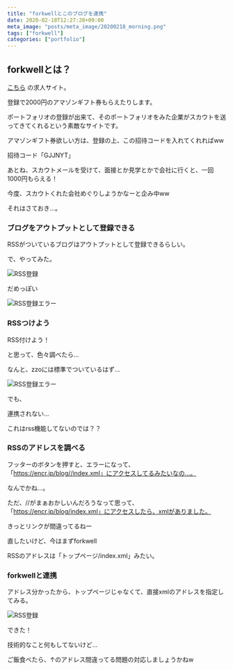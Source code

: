 ```yaml
---
title: "forkwellとこのブログを連携"
date: 2020-02-18T12:27:28+09:00
meta_image: "posts/meta_image/20200218_morning.png"
tags: ["forkwell"]
categories: ["portfolio"]
---
```


## forkwellとは？

[こちら](https://jobs.forkwell.com/about/scout?utm_source=twitter&utm_medium=twitter&utm_campaign=invitation) の求人サイト。

登録で2000円のアマゾンギフト券もらえたりします。

ポートフォリオの登録が出来て、そのポートフォリオをみた企業がスカウトを送ってきてくれるという素敵なサイトです。

アマゾンギフト券欲しい方は、登録の上、この招待コードを入れてくれればww

招待コード「GJJNYT」

あとね、スカウトメールを受けて、面接とか見学とかで会社に行くと、一回1000円もらえる！

今度、スカウトくれた会社めぐりしようかなーと企み中ww

それはさておき…。

### ブログをアウトプットとして登録できる

RSSがついているブログはアウトプットとして登録できるらしい。

で、やってみた。

![RSS登録](../img/rss-put.png)

だめっぽい

![RSS登録エラー](../img/rss-err.png)


### RSSつけよう

RSS付けよう！

と思って、色々調べたら…

なんと、zzoには標準でついているはず…

![RSS登録エラー](../img/rss-footer.png)

でも、

連携されない…

これはrss機能してないのでは？？

### RSSのアドレスを調べる

フッターのボタンを押すと、エラーになって、「https://encr.jp/blog//index.xml」にアクセスしてるみたいなの…。

なんでかね…。

ただ、//がまぁおかしいんだろうなって思って、「https://encr.jp/blog/index.xml」にアクセスしたら、xmlがありました。

きっとリンクが間違ってるねー

直したいけど、今はまずforkwell

RSSのアドレスは「トップページ/index.xml」みたい。

### forkwellと連携

アドレス分かったから、トップページじゃなくて、直接xmlのアドレスを指定してみる。

![RSS登録](../img/forkwell-rss.png)

できた！

技術的なこと何もしてないけど…

ご飯食べたら、↑のアドレス間違ってる問題の対応しましょうかねw
